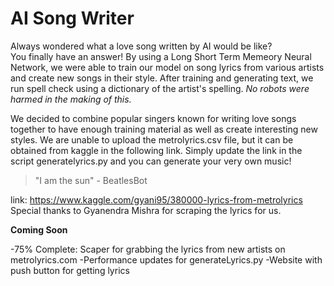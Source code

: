 # AI Song Writer
Always wondered what a love song written by AI would be like? <br>You finally have an answer!
By using a Long Short Term Memeory Neural Network, we were able to train our model on song lyrics from various artists
and create new songs in their style. After training and generating text, we run spell check using a dictionary of the artist's 
spelling.
*No robots were harmed in the making of this.*

We decided to combine popular singers known for writing love songs together to have enough training material as well as 
create interesting new styles. We are unable to upload the metrolyrics.csv file, but it can be obtained from kaggle in the 
following link. Simply update the link in the script generatelyrics.py and you can generate your very own music!


>"I am the sun" - BeatlesBot

link: https://www.kaggle.com/gyani95/380000-lyrics-from-metrolyrics
<br>Special thanks to Gyanendra Mishra for scraping the lyrics for us.

**Coming Soon**

-75% Complete: Scaper for grabbing the lyrics from new artists on metrolyrics.com
-Performance updates for generateLyrics.py
-Website with push button for getting lyrics
